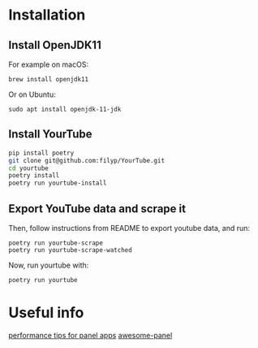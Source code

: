 # Installation

## Install OpenJDK11

For example on macOS:
```
brew install openjdk11
```
Or on Ubuntu:
```
sudo apt install openjdk-11-jdk
```

## Install YourTube

```bash
pip install poetry
git clone git@github.com:filyp/YourTube.git
cd yourtube
poetry install
poetry run yourtube-install
```

## Export YouTube data and scrape it

Then, follow instructions from README to export youtube data, and run:
```
poetry run yourtube-scrape
poetry run yourtube-scrape-watched
```

Now, run yourtube with:
```bash
poetry run yourtube
```


# Useful info
[performance tips for panel apps](https://awesome-panel.readthedocs.io/en/latest/performance.html)
[awesome-panel](https://github.com/marcskovmadsen/awesome-panel)